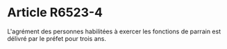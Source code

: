 # Article R6523-4

  
L'agrément des personnes habilitées à exercer les fonctions de parrain est délivré par le préfet pour trois ans.